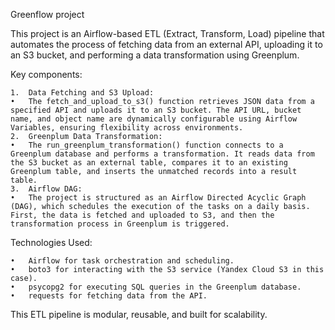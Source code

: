 Greenflow project

This project is an Airflow-based ETL (Extract, Transform, Load) pipeline that automates the process of fetching data from an external API, uploading it to an S3 bucket, and performing a data transformation using Greenplum.

Key components:

	1.	Data Fetching and S3 Upload:
	•	The fetch_and_upload_to_s3() function retrieves JSON data from a specified API and uploads it to an S3 bucket. The API URL, bucket name, and object name are dynamically configurable using Airflow Variables, ensuring flexibility across environments.
	2.	Greenplum Data Transformation:
	•	The run_greenplum_transformation() function connects to a Greenplum database and performs a transformation. It reads data from the S3 bucket as an external table, compares it to an existing Greenplum table, and inserts the unmatched records into a result table.
	3.	Airflow DAG:
	•	The project is structured as an Airflow Directed Acyclic Graph (DAG), which schedules the execution of the tasks on a daily basis. First, the data is fetched and uploaded to S3, and then the transformation process in Greenplum is triggered.

Technologies Used:

	•	Airflow for task orchestration and scheduling.
	•	boto3 for interacting with the S3 service (Yandex Cloud S3 in this case).
	•	psycopg2 for executing SQL queries in the Greenplum database.
	•	requests for fetching data from the API.

This ETL pipeline is modular, reusable, and built for scalability.